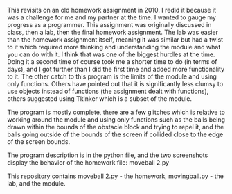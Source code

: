 This revisits on an old homework assignment in 2010. I redid it because it was a challenge for me and my partner at the time. I wanted to gauge my progress as a programmer. This assignment was originally discussed in class, then a lab, then the final homework assignment. The lab was easier than the homework assignment itself, meaning it was similar but had a twist to it which required more thinking and understanding the module and what you can do with it. I think that was one of the biggest hurdles at the time. Doing it a second time of course took me a shorter time to do (in terms of days), and I got further than I did the first time and added more functionality to it. The other catch to this program is the limits of the module and using only functions. Others have pointed out that it is significantly less clumsy to use objects instead of functions (the assignment dealt with functions), others suggested using Tkinker which is a subset of the module.

The program is mostly complete, there are a few glitches which is relative to working around the module and using only functions such as the balls being drawn within the bounds of the obstacle block and trying to repel it, and the balls going outside of the bounds of the screen if collided close to the edge of the screen bounds.

The program description is in the python file, and the two screenshots display the behavior of the homework file: moveball 2.py

This repository contains moveball 2.py - the homework, movingball.py - the lab, and the module.